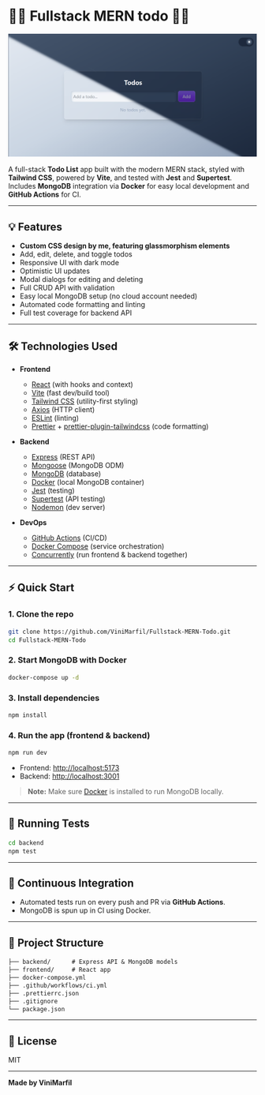 # 🚀🔥 Fullstack MERN todo 🚀🔥

![App Screenshot](assets/screenshot.png)

A full-stack **Todo List** app built with the modern MERN stack, styled with **Tailwind CSS**, powered by **Vite**, and tested with **Jest** and **Supertest**.  
Includes **MongoDB** integration via **Docker** for easy local development and **GitHub Actions** for CI.

---

## 💡 Features

- **Custom CSS design by me, featuring glassmorphism elements**
- Add, edit, delete, and toggle todos
- Responsive UI with dark mode
- Optimistic UI updates
- Modal dialogs for editing and deleting
- Full CRUD API with validation
- Easy local MongoDB setup (no cloud account needed)
- Automated code formatting and linting
- Full test coverage for backend API


---

## 🛠️ Technologies Used

- **Frontend**
  - [React](https://react.dev/) (with hooks and context)
  - [Vite](https://vitejs.dev/) (fast dev/build tool)
  - [Tailwind CSS](https://tailwindcss.com/) (utility-first styling)
  - [Axios](https://axios-http.com/) (HTTP client)
  - [ESLint](https://eslint.org/) (linting)
  - [Prettier](https://prettier.io/) + [prettier-plugin-tailwindcss](https://github.com/tailwindlabs/prettier-plugin-tailwindcss) (code formatting)

- **Backend**
  - [Express](https://expressjs.com/) (REST API)
  - [Mongoose](https://mongoosejs.com/) (MongoDB ODM)
  - [MongoDB](https://www.mongodb.com/) (database)
  - [Docker](https://www.docker.com/) (local MongoDB container)
  - [Jest](https://jestjs.io/) (testing)
  - [Supertest](https://github.com/visionmedia/supertest) (API testing)
  - [Nodemon](https://nodemon.io/) (dev server)

- **DevOps**
  - [GitHub Actions](https://github.com/features/actions) (CI/CD)
  - [Docker Compose](https://docs.docker.com/compose/) (service orchestration)
  - [Concurrently](https://www.npmjs.com/package/concurrently) (run frontend & backend together)

---

## ⚡ Quick Start

### 1. **Clone the repo**

```sh
git clone https://github.com/ViniMarfil/Fullstack-MERN-Todo.git
cd Fullstack-MERN-Todo
```

### 2. **Start MongoDB with Docker**

```sh
docker-compose up -d
```

### 3. **Install dependencies**

```sh
npm install
```

### 4. **Run the app (frontend & backend)**

```sh
npm run dev
```

- Frontend: [http://localhost:5173](http://localhost:5173)
- Backend: [http://localhost:3001](http://localhost:3001)

> **Note:** Make sure [Docker](https://docs.docker.com/get-docker/) is installed to run MongoDB locally.

---

## 🧪 Running Tests

```sh
cd backend
npm test
```

---

## 💪 Continuous Integration

- Automated tests run on every push and PR via **GitHub Actions**.
- MongoDB is spun up in CI using Docker.

---

## 📝 Project Structure 

```
├── backend/      # Express API & MongoDB models
├── frontend/     # React app
├── docker-compose.yml
├── .github/workflows/ci.yml
├── .prettierrc.json
├── .gitignore
└── package.json
```

---

## 📄 License

MIT

---

**Made by ViniMarfil**
